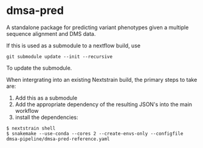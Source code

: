 # dmsa-pred

A standalone package for predicting variant phenotypes given a multiple sequence alignment and DMS data.

If this is used as a submodule to a nextflow build, use
```
git submodule update --init --recursive
```
To update the submodule.

When intergrating into an existing Nextstrain build, the primary steps to take are:

1. Add this as a submodule
2. Add the appropriate dependency of the resulting JSON's into the main workflow
3. install the dependencies:
```
$ nextstrain shell
$ snakemake --use-conda --cores 2 --create-envs-only --configfile dmsa-pipeline/dmsa-pred-reference.yaml
```

